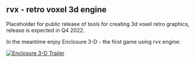 ## rvx - retro voxel 3d engine

Placeholder for public release of tools for creating 3d voxel retro graphics, release is expected in Q4 2022.

In the meantime enjoy Enclosure 3-D - the first game using rvx engine:

[![Enclosure 3-D Trailer](https://img.youtube.com/vi/rWgQmUnkmeg/0.jpg)](https://www.youtube.com/watch?v=rWgQmUnkmeg "Enclosure 3-D Trailer")
